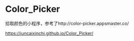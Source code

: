 # Color_Picker

拾取颜色的小程序，参考了http://color-picker.appsmaster.co/

https://juncaixinchi.github.io/Color_Picker/
